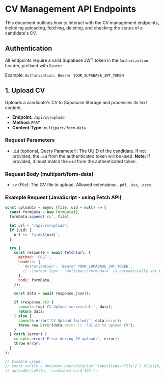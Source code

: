 # CV Management API Endpoints

This document outlines how to interact with the CV management endpoints, including uploading, fetching, deleting, and checking the status of a candidate's CV.

## Authentication

All endpoints require a valid Supabase JWT token in the `Authorization` header, prefixed with `Bearer `.

Example:
`Authorization: Bearer YOUR_SUPABASE_JWT_TOKEN`

## 1. Upload CV

Uploads a candidate's CV to Supabase Storage and processes its text content.

- **Endpoint:** `/api/cv/upload`
- **Method:** `POST`
- **Content-Type:** `multipart/form-data`

### Request Parameters

- `uid` (optional, Query Parameter): The UUID of the candidate. If not provided, the `uid` from the authenticated token will be used. **Note:** If provided, it must match the `uid` from the authenticated token.

### Request Body (multipart/form-data)

- `cv` (File): The CV file to upload. Allowed extensions: `.pdf`, `.doc`, `.docx`.

### Example Request (JavaScript - using Fetch API)

```javascript
const uploadCv = async (file, uid = null) => {
  const formData = new FormData();
  formData.append('cv', file);

  let url = '/api/cv/upload';
  if (uid) {
    url += `?uid=${uid}`;
  }

  try {
    const response = await fetch(url, {
      method: 'POST',
      headers: {
        'Authorization': `Bearer YOUR_SUPABASE_JWT_TOKEN`,
        // 'Content-Type': 'multipart/form-data' is automatically set by FormData
      },
      body: formData,
    });

    const data = await response.json();

    if (response.ok) {
      console.log('CV Upload successful:', data);
      return data;
    } else {
      console.error('CV Upload failed:', data.error);
      throw new Error(data.error || 'Failed to upload CV');
    }
  } catch (error) {
    console.error('Error during CV upload:', error);
    throw error;
  }
};

// Example usage:
// const cvFile = document.querySelector('input[type="file"]').files[0];
// uploadCv(cvFile, 'candidate-uuid-123');